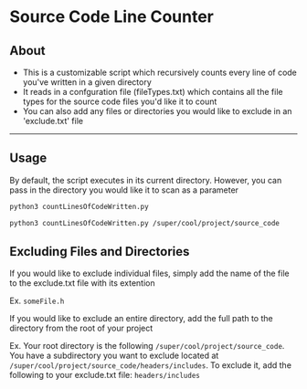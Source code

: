 # Source Code Line Counter

About
-----------
- This is a customizable script which recursively counts every line of code you've written in a given directory
- It reads in a confguration file (fileTypes.txt) which contains all the file types for the source code files you'd like it to count
- You can also add any files or directories you would like to exclude in an 'exclude.txt' file

__________________________


Usage
----------
By default, the script executes in its current directory. However, you can pass in the directory you would like it to scan as a parameter
```bash
python3 countLinesOfCodeWritten.py
```
```bash
python3 countLinesOfCodeWritten.py /super/cool/project/source_code
```

Excluding Files and Directories
---------------
If you would like to exclude individual files, simply add the name of the file to the exclude.txt file with its extention

Ex. ```someFile.h```

If you would like to exclude an entire directory, add the full path to the directory from the root of your project

Ex. Your root directory is the following ```/super/cool/project/source_code```. You have a subdirectory you want to exclude located at
```/super/cool/project/source_code/headers/includes```. To exclude it, add the following to your exclude.txt file: ```headers/includes```

